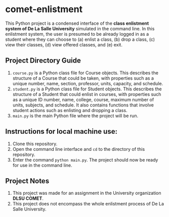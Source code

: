# comet-enlistment
This Python project is a condensed interface of the **class enlistment system of De La Salle University** simulated in the command line. In this enlistment system, the user is presumed to be already logged in as a student where they can choose to (a) enlist a class, (b) drop a class, (c) view their classes, (d) view offered classes, and (e) exit.

## Project Directory Guide
1. `course.py` is a Python class file for Course objects. This describes the structure of a Course that could be taken, with properties such as a unique number, name, section, professor, units, capacity, and schedule.
2. `student.py` is a Python class file for Student objects. This describes the structure of a Student that could enlist in courses, with properties such as a unique ID number, name, college, course, maximum number of units, subjects, and schedule. It also contains functions that involve student actions such as enlisting and dropping a class.
3. `main.py` is the main Python file where the project will be run.

## Instructions for local machine use:
1. Clone this repository.
2. Open the command line interface and `cd` to the directory of this repository.
3. Enter the command `python main.py`. The project should now be ready for use in the command line.
 
## Project Notes
1. This project was made for an assignment in the University organization **DLSU COMET**.
2. This project does not encompass the whole enlistment process of De La Salle University.
